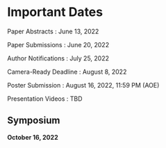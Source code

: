 # Important Dates



Paper Abstracts
: June 13, 2022

Paper Submissions
: June 20, 2022

Author Notifications
: July 25, 2022

Camera-Ready Deadline
: August 8, 2022

Poster Submission
: August 16, 2022, 11:59 PM (AOE)

Presentation Videos
: TBD

## Symposium

**October 16, 2022**
